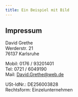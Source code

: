 ```yaml
---
title: Ein Beispiel mit Bild
---
```


## Impressum 

David Grethe<BR>
Werderstr. 21<BR>
76137 Karlsruhe

Mobil: 0176 / 93201401<BR>
Tel:    0721 / 6049190<BR>
Mail: David.Grethe@web.de
  
USt-IdNr.: DE256003828<BR>
Rechtsform: Einzelunternehmen
